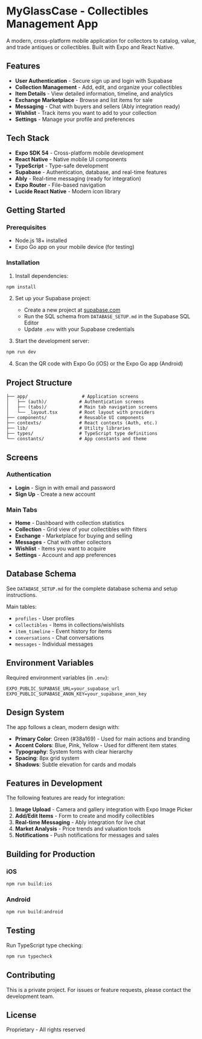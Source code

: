 # MyGlassCase - Collectibles Management App

A modern, cross-platform mobile application for collectors to catalog, value, and trade antiques or collectibles. Built with Expo and React Native.

## Features

- **User Authentication** - Secure sign up and login with Supabase
- **Collection Management** - Add, edit, and organize your collectibles
- **Item Details** - View detailed information, timeline, and analytics
- **Exchange Marketplace** - Browse and list items for sale
- **Messaging** - Chat with buyers and sellers (Ably integration ready)
- **Wishlist** - Track items you want to add to your collection
- **Settings** - Manage your profile and preferences

## Tech Stack

- **Expo SDK 54** - Cross-platform mobile development
- **React Native** - Native mobile UI components
- **TypeScript** - Type-safe development
- **Supabase** - Authentication, database, and real-time features
- **Ably** - Real-time messaging (ready for integration)
- **Expo Router** - File-based navigation
- **Lucide React Native** - Modern icon library

## Getting Started

### Prerequisites

- Node.js 18+ installed
- Expo Go app on your mobile device (for testing)

### Installation

1. Install dependencies:
```bash
npm install
```

2. Set up your Supabase project:
   - Create a new project at [supabase.com](https://supabase.com)
   - Run the SQL schema from `DATABASE_SETUP.md` in the Supabase SQL Editor
   - Update `.env` with your Supabase credentials

3. Start the development server:
```bash
npm run dev
```

4. Scan the QR code with Expo Go (iOS) or the Expo Go app (Android)

## Project Structure

```
├── app/                    # Application screens
│   ├── (auth)/            # Authentication screens
│   ├── (tabs)/            # Main tab navigation screens
│   └── _layout.tsx        # Root layout with providers
├── components/            # Reusable UI components
├── contexts/              # React contexts (Auth, etc.)
├── lib/                   # Utility libraries
├── types/                 # TypeScript type definitions
└── constants/             # App constants and theme
```

## Screens

### Authentication
- **Login** - Sign in with email and password
- **Sign Up** - Create a new account

### Main Tabs
- **Home** - Dashboard with collection statistics
- **Collection** - Grid view of your collectibles with filters
- **Exchange** - Marketplace for buying and selling
- **Messages** - Chat with other collectors
- **Wishlist** - Items you want to acquire
- **Settings** - Account and app preferences

## Database Schema

See `DATABASE_SETUP.md` for the complete database schema and setup instructions.

Main tables:
- `profiles` - User profiles
- `collectibles` - Items in collections/wishlists
- `item_timeline` - Event history for items
- `conversations` - Chat conversations
- `messages` - Individual messages

## Environment Variables

Required environment variables (in `.env`):

```
EXPO_PUBLIC_SUPABASE_URL=your_supabase_url
EXPO_PUBLIC_SUPABASE_ANON_KEY=your_supabase_anon_key
```

## Design System

The app follows a clean, modern design with:
- **Primary Color**: Green (#38a169) - Used for main actions and branding
- **Accent Colors**: Blue, Pink, Yellow - Used for different item states
- **Typography**: System fonts with clear hierarchy
- **Spacing**: 8px grid system
- **Shadows**: Subtle elevation for cards and modals

## Features in Development

The following features are ready for integration:

1. **Image Upload** - Camera and gallery integration with Expo Image Picker
2. **Add/Edit Items** - Form to create and modify collectibles
3. **Real-time Messaging** - Ably integration for live chat
4. **Market Analysis** - Price trends and valuation tools
5. **Notifications** - Push notifications for messages and sales

## Building for Production

### iOS
```bash
npm run build:ios
```

### Android
```bash
npm run build:android
```

## Testing

Run TypeScript type checking:
```bash
npm run typecheck
```

## Contributing

This is a private project. For issues or feature requests, please contact the development team.

## License

Proprietary - All rights reserved
